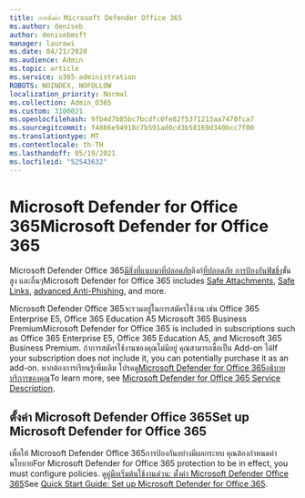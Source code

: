 ```yaml
---
title: การตั้งค่า Microsoft Defender Office 365
ms.author: deniseb
author: denisebmsft
manager: laurawi
ms.date: 04/21/2020
ms.audience: Admin
ms.topic: article
ms.service: o365-administration
ROBOTS: NOINDEX, NOFOLLOW
localization_priority: Normal
ms.collection: Admin_O365
ms.custom: 3100021
ms.openlocfilehash: 9fb4d7b85bc7bcdfc0fe82f5371213aa7470fca7
ms.sourcegitcommit: f4866e94918c7b591ad0cd3b58169d340bcc7f00
ms.translationtype: MT
ms.contentlocale: th-TH
ms.lasthandoff: 05/19/2021
ms.locfileid: "52543632"
---
```

# <a name="microsoft-defender-for-office-365"></a><span data-ttu-id="32b07-102">Microsoft Defender for Office 365</span><span class="sxs-lookup"><span data-stu-id="32b07-102">Microsoft Defender for Office 365</span></span>

<span data-ttu-id="32b07-103">Microsoft Defender Office 365[มีสิ่งที่แนบมา](/microsoft-365/security/office-365-security/atp-safe-attachments)[ที่ปลอดภัย](/microsoft-365/security/office-365-security/atp-safe-links)ลิงก์[ที่ปลอดภัย การป้องกันฟิชชิ่ง](/microsoft-365/security/office-365-security/atp-anti-phishing)ขั้นสูง และอื่นๆ</span><span class="sxs-lookup"><span data-stu-id="32b07-103">Microsoft Defender for Office 365 includes [Safe Attachments](/microsoft-365/security/office-365-security/atp-safe-attachments), [Safe Links](/microsoft-365/security/office-365-security/atp-safe-links), [advanced Anti-Phishing](/microsoft-365/security/office-365-security/atp-anti-phishing), and more.</span></span> 

<span data-ttu-id="32b07-104">Microsoft Defender Office 365จะรวมอยู่ในการสมัครใช้งาน เช่น Office 365 Enterprise E5, Office 365 Education A5 Microsoft 365 Business Premium</span><span class="sxs-lookup"><span data-stu-id="32b07-104">Microsoft Defender for Office 365 is included in subscriptions such as Office 365 Enterprise E5, Office 365 Education A5, and Microsoft 365 Business Premium.</span></span> <span data-ttu-id="32b07-105">ถ้าการสมัครใช้งานของคุณไม่มีอยู่ คุณสามารถซื้อเป็น Add-on ได้</span><span class="sxs-lookup"><span data-stu-id="32b07-105">If your subscription does not include it, you can potentially purchase it as an add-on.</span></span> <span data-ttu-id="32b07-106">หากต้องการเรียนรู้เพิ่มเติม โปรดดู[Microsoft Defender for Office 365อธิบายบริการของคุณ](/office365/servicedescriptions/office-365-advanced-threat-protection-service-description)</span><span class="sxs-lookup"><span data-stu-id="32b07-106">To learn more, see [Microsoft Defender for Office 365 Service Description](/office365/servicedescriptions/office-365-advanced-threat-protection-service-description).</span></span>

## <a name="set-up-microsoft-defender-for-office-365"></a><span data-ttu-id="32b07-107">ตั้งค่า Microsoft Defender Office 365</span><span class="sxs-lookup"><span data-stu-id="32b07-107">Set up Microsoft Defender for Office 365</span></span>

<span data-ttu-id="32b07-108">เพื่อให้ Microsoft Defender Office 365การป้องกันอย่างมีผลกระทบ คุณต้องกําหนดค่านโยบาย</span><span class="sxs-lookup"><span data-stu-id="32b07-108">For Microsoft Defender for Office 365 protection to be in effect, you must configure policies.</span></span> <span data-ttu-id="32b07-109">ดู[คู่มือเริ่มต้นใช้งานด่วน: ตั้งค่า Microsoft Defender Office 365](/microsoft-365/security/office-365-security/office-365-atp)</span><span class="sxs-lookup"><span data-stu-id="32b07-109">See [Quick Start Guide: Set up Microsoft Defender for Office 365](/microsoft-365/security/office-365-security/office-365-atp).</span></span>

